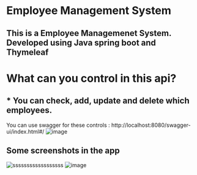 # Employee Management System

## This is a Employee Managemenet System. Developed using Java spring boot and Thymeleaf

# What can you control in this api?
## * You can check, add, update and delete which employees.
You can use swagger for these controls : http://localhost:8080/swagger-ui/index.html#/
![image](https://github.com/cengarm/EmployeeManagementSystem/assets/126611512/f389b478-7ee8-4c70-a228-2051f43b0f6b)


## Some screenshots in the app
![ssssssssssssssssss](https://github.com/cengarm/EmployeeManagementSystem/assets/126611512/6a108cc4-3545-4d4f-a0a5-6a5e862a8015)
![image](https://github.com/cengarm/EmployeeManagementSystem/assets/126611512/6d40f632-5f1e-4ca3-a3e6-6bf3956b2ffa)
